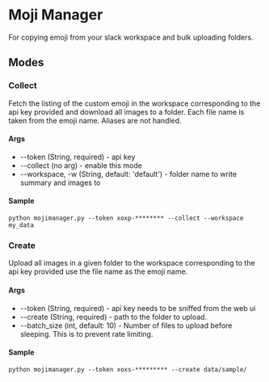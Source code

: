 # Moji Manager

For copying emoji from your slack workspace and bulk uploading folders.

## Modes

### Collect

Fetch the listing of the custom emoji in the workspace corresponding to the api key provided and download all images to a folder.  Each file name is taken from the emoji name.  Aliases are not handled.

#### Args

* --token (String, required) - api key
* --collect (no arg) - enable this mode
* --workspace, -w (String, default: 'default') - folder name to write summary and images to

#### Sample

`python mojimanager.py --token xoxp-******** --collect --workspace my_data`

### Create

Upload all images in a given folder to the workspace corresponding to the api key provided use the file name as the emoji name.

#### Args

* --token (String, required) - api key needs to be sniffed from the web ui
* --create (String, required) - path to the folder to upload.
* --batch_size (int, default: 10) - Number of files to upload before sleeping.  This is to prevent rate limiting.

#### Sample

`python mojimanager.py --token xoxs-********* --create data/sample/`